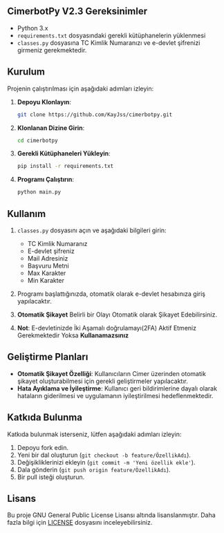 

## CimerbotPy V2.3 Gereksinimler

- Python 3.x
- `requirements.txt` dosyasındaki gerekli kütüphanelerin yüklenmesi
- `classes.py` dosyasına TC Kimlik Numaranızı ve e-devlet şifrenizi girmeniz gerekmektedir.

## Kurulum

Projenin çalıştırılması için aşağıdaki adımları izleyin:

1. **Depoyu Klonlayın**:
   ```bash
   git clone https://github.com/KayJss/cimerbotpy.git
   ```
2. **Klonlanan Dizine Girin**:
   ```bash
   cd cimerbotpy
   ```
3. **Gerekli Kütüphaneleri Yükleyin**:
   ```bash
   pip install -r requirements.txt
   ```
4. **Programı Çalıştırın**:
   ```bash
   python main.py
   ```

## Kullanım

1. `classes.py` dosyasını açın ve aşağıdaki bilgileri girin:
   - TC Kimlik Numaranız
   - E-devlet şifreniz
   - Mail Adresiniz
   - Başvuru Metni
   - Max Karakter
   - Min Karakter

2. Programı başlattığınızda, otomatik olarak e-devlet hesabınıza giriş yapılacaktır.

3. **Otomatik Şikayet** Belirli bir Olayı Otomatik olarak Şikayet Edebilirsiniz.

4. **Not**: E-devletinizde İki Aşamalı doğrulamayı(2FA) Aktif Etmeniz Gerekmektedir Yoksa **Kullanamazsınız**

## Geliştirme Planları

- **Otomatik Şikayet Özelliği**: Kullanıcıların Cimer üzerinden otomatik şikayet oluşturabilmesi için gerekli geliştirmeler yapılacaktır.
- **Hata Ayıklama ve İyileştirme**: Kullanıcı geri bildirimlerine dayalı olarak hataların giderilmesi ve uygulamanın iyileştirilmesi hedeflenmektedir.

## Katkıda Bulunma

Katkıda bulunmak isterseniz, lütfen aşağıdaki adımları izleyin:

1. Depoyu fork edin.
2. Yeni bir dal oluşturun (`git checkout -b feature/ÖzellikAdı`).
3. Değişikliklerinizi ekleyin (`git commit -m 'Yeni özellik ekle'`).
4. Dala gönderin (`git push origin feature/ÖzellikAdı`).
5. Bir pull isteği oluşturun.

## Lisans

Bu proje GNU General Public License Lisansı altında lisanslanmıştır. Daha fazla bilgi için [LICENSE](LICENSE) dosyasını inceleyebilirsiniz.
